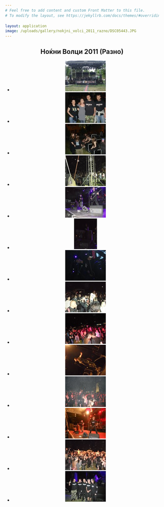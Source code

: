 ```yaml
---
# Feel free to add content and custom Front Matter to this file.
# To modify the layout, see https://jekyllrb.com/docs/themes/#overriding-theme-defaults

layout: application
image: /uploads/gallery/nokjni_volci_2011_razno/DSC05443.JPG
---
```


<article class='gallery'>
  <header>
    <h2 class='title'>Ноќни Волци 2011 (Разно)</h2>
    <ul>
      <li>
        <a href="/uploads/gallery/nokjni_volci_2011_razno/DSC05443.JPG" class="lightbox" rel="lightbox"><img alt="Medium_dsc05443" src="/uploads/gallery/nokjni_volci_2011_razno/medium_DSC05443.JPG" /></a>
      </li>
      <li>
        <a href="/uploads/gallery/nokjni_volci_2011_razno/DSC05445.JPG" class="lightbox" rel="lightbox"><img alt="Medium_dsc05445" src="/uploads/gallery/nokjni_volci_2011_razno/medium_DSC05445.JPG" /></a>
      </li>
      <li>
        <a href="/uploads/gallery/nokjni_volci_2011_razno/DSC05446.JPG" class="lightbox" rel="lightbox"><img alt="Medium_dsc05446" src="/uploads/gallery/nokjni_volci_2011_razno/medium_DSC05446.JPG" /></a>
      </li>
      <li>
        <a href="/uploads/gallery/nokjni_volci_2011_razno/DSCN2460.JPG" class="lightbox" rel="lightbox"><img alt="Medium_dscn2460" src="/uploads/gallery/nokjni_volci_2011_razno/medium_DSCN2460.JPG" /></a>
      </li>
      <li>
        <a href="/uploads/gallery/nokjni_volci_2011_razno/DSCN2477.JPG" class="lightbox" rel="lightbox"><img alt="Medium_dscn2477" src="/uploads/gallery/nokjni_volci_2011_razno/medium_DSCN2477.JPG" /></a>
      </li>
      <li>
        <a href="/uploads/gallery/nokjni_volci_2011_razno/DSCN2478.JPG" class="lightbox" rel="lightbox"><img alt="Medium_dscn2478" src="/uploads/gallery/nokjni_volci_2011_razno/medium_DSCN2478.JPG" /></a>
      </li>
      <li>
        <a href="/uploads/gallery/nokjni_volci_2011_razno/DSCN2480.JPG" class="lightbox" rel="lightbox"><img alt="Medium_dscn2480" src="/uploads/gallery/nokjni_volci_2011_razno/medium_DSCN2480.JPG" /></a>
      </li>
      <li>
        <a href="/uploads/gallery/nokjni_volci_2011_razno/DSCN2481.JPG" class="lightbox" rel="lightbox"><img alt="Medium_dscn2481" src="/uploads/gallery/nokjni_volci_2011_razno/medium_DSCN2481.JPG" /></a>
      </li>
      <li>
        <a href="/uploads/gallery/nokjni_volci_2011_razno/DSCN2487.JPG" class="lightbox" rel="lightbox"><img alt="Medium_dscn2487" src="/uploads/gallery/nokjni_volci_2011_razno/medium_DSCN2487.JPG" /></a>
      </li>
      <li>
        <a href="/uploads/gallery/nokjni_volci_2011_razno/DSCN2488.JPG" class="lightbox" rel="lightbox"><img alt="Medium_dscn2488" src="/uploads/gallery/nokjni_volci_2011_razno/medium_DSCN2488.JPG" /></a>
      </li>
      <li>
        <a href="/uploads/gallery/nokjni_volci_2011_razno/DSCN2494.JPG" class="lightbox" rel="lightbox"><img alt="Medium_dscn2494" src="/uploads/gallery/nokjni_volci_2011_razno/medium_DSCN2494.JPG" /></a>
      </li>
      <li>
        <a href="/uploads/gallery/nokjni_volci_2011_razno/DSCN2495.JPG" class="lightbox" rel="lightbox"><img alt="Medium_dscn2495" src="/uploads/gallery/nokjni_volci_2011_razno/medium_DSCN2495.JPG" /></a>
      </li>
      <li>
        <a href="/uploads/gallery/nokjni_volci_2011_razno/DSCN2497.JPG" class="lightbox" rel="lightbox"><img alt="Medium_dscn2497" src="/uploads/gallery/nokjni_volci_2011_razno/medium_DSCN2497.JPG" /></a>
      </li>
      <li>
        <a href="/uploads/gallery/nokjni_volci_2011_razno/DSCN2499.JPG" class="lightbox" rel="lightbox"><img alt="Medium_dscn2499" src="/uploads/gallery/nokjni_volci_2011_razno/medium_DSCN2499.JPG" /></a>
      </li>
    </ul>
  </header>
</article>
